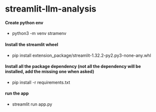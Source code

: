 # streamlit-llm-analysis

#### Create python env

- python3 -m venv stramenv

#### Install the streamlit wheel

- pip install extension_package/streamlit-1.32.2-py2.py3-none-any.whl

#### Install all the package dependency (not all the dependency will be installed, add the missing one when asked)

- pip install -r requirements.txt

#### run the app

- streamlit run app.py
